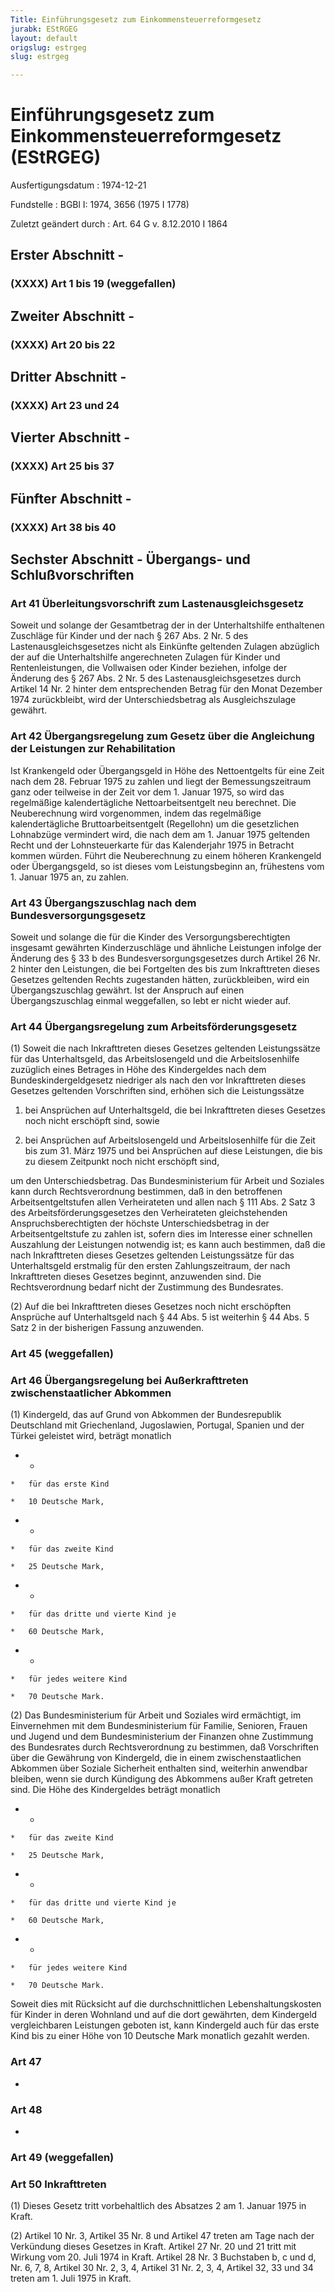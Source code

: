 ```yaml
---
Title: Einführungsgesetz zum Einkommensteuerreformgesetz
jurabk: EStRGEG
layout: default
origslug: estrgeg
slug: estrgeg

---
```


# Einführungsgesetz zum Einkommensteuerreformgesetz (EStRGEG)

Ausfertigungsdatum
:   1974-12-21

Fundstelle
:   BGBl I: 1974, 3656 (1975 I 1778)

Zuletzt geändert durch
:   Art. 64 G v. 8.12.2010 I 1864


## Erster Abschnitt - 



### (XXXX) Art 1 bis 19 (weggefallen)


## Zweiter Abschnitt - 



### (XXXX) Art 20 bis 22



## Dritter Abschnitt - 



### (XXXX) Art 23 und 24



## Vierter Abschnitt - 



### (XXXX) Art 25 bis 37



## Fünfter Abschnitt - 



### (XXXX) Art 38 bis 40



## Sechster Abschnitt - Übergangs- und Schlußvorschriften



### Art 41 Überleitungsvorschrift zum Lastenausgleichsgesetz

Soweit und solange der Gesamtbetrag der in der Unterhaltshilfe
enthaltenen Zuschläge für Kinder und der nach § 267 Abs. 2 Nr. 5 des
Lastenausgleichsgesetzes nicht als Einkünfte geltenden Zulagen
abzüglich der auf die Unterhaltshilfe angerechneten Zulagen für Kinder
und Rentenleistungen, die Vollwaisen oder Kinder beziehen, infolge der
Änderung des § 267 Abs. 2 Nr. 5 des Lastenausgleichsgesetzes durch
Artikel 14 Nr. 2 hinter dem entsprechenden Betrag für den Monat
Dezember 1974 zurückbleibt, wird der Unterschiedsbetrag als
Ausgleichszulage gewährt.


### Art 42 Übergangsregelung zum Gesetz über die Angleichung der Leistungen zur Rehabilitation

Ist Krankengeld oder Übergangsgeld in Höhe des Nettoentgelts für eine
Zeit nach dem 28. Februar 1975 zu zahlen und liegt der
Bemessungszeitraum ganz oder teilweise in der Zeit vor dem 1. Januar
1975, so wird das regelmäßige kalendertägliche Nettoarbeitsentgelt neu
berechnet. Die Neuberechnung wird vorgenommen, indem das regelmäßige
kalendertägliche Bruttoarbeitsentgelt (Regellohn) um die gesetzlichen
Lohnabzüge vermindert wird, die nach dem am 1. Januar 1975 geltenden
Recht und der Lohnsteuerkarte für das Kalenderjahr 1975 in Betracht
kommen würden. Führt die Neuberechnung zu einem höheren Krankengeld
oder Übergangsgeld, so ist dieses vom Leistungsbeginn an, frühestens
vom 1. Januar 1975 an, zu zahlen.


### Art 43 Übergangszuschlag nach dem Bundesversorgungsgesetz

Soweit und solange die für die Kinder des Versorgungsberechtigten
insgesamt gewährten Kinderzuschläge und ähnliche Leistungen infolge
der Änderung des § 33 b des Bundesversorgungsgesetzes durch Artikel 26
Nr. 2 hinter den Leistungen, die bei Fortgelten des bis zum
Inkrafttreten dieses Gesetzes geltenden Rechts zugestanden hätten,
zurückbleiben, wird ein Übergangszuschlag gewährt. Ist der Anspruch
auf einen Übergangszuschlag einmal weggefallen, so lebt er nicht
wieder auf.


### Art 44 Übergangsregelung zum Arbeitsförderungsgesetz

(1) Soweit die nach Inkrafttreten dieses Gesetzes geltenden
Leistungssätze für das Unterhaltsgeld, das Arbeitslosengeld und die
Arbeitslosenhilfe zuzüglich eines Betrages in Höhe des Kindergeldes
nach dem Bundeskindergeldgesetz niedriger als nach den vor
Inkrafttreten dieses Gesetzes geltenden Vorschriften sind, erhöhen
sich die Leistungssätze

1.  bei Ansprüchen auf Unterhaltsgeld, die bei Inkrafttreten dieses
    Gesetzes noch nicht erschöpft sind, sowie


2.  bei Ansprüchen auf Arbeitslosengeld und Arbeitslosenhilfe für die Zeit
    bis zum 31. März 1975 und bei Ansprüchen auf diese Leistungen, die bis
    zu diesem Zeitpunkt noch nicht erschöpft sind,



um den Unterschiedsbetrag. Das Bundesministerium für Arbeit und
Soziales kann durch Rechtsverordnung bestimmen, daß in den betroffenen
Arbeitsentgeltstufen allen Verheirateten und allen nach § 111 Abs. 2
Satz 3 des Arbeitsförderungsgesetzes den Verheirateten gleichstehenden
Anspruchsberechtigten der höchste Unterschiedsbetrag in der
Arbeitsentgeltstufe zu zahlen ist, sofern dies im Interesse einer
schnellen Auszahlung der Leistungen notwendig ist; es kann auch
bestimmen, daß die nach Inkrafttreten dieses Gesetzes geltenden
Leistungssätze für das Unterhaltsgeld erstmalig für den ersten
Zahlungszeitraum, der nach Inkrafttreten dieses Gesetzes beginnt,
anzuwenden sind. Die Rechtsverordnung bedarf nicht der Zustimmung des
Bundesrates.

(2) Auf die bei Inkrafttreten dieses Gesetzes noch nicht erschöpften
Ansprüche auf Unterhaltsgeld nach § 44 Abs. 5 ist weiterhin § 44 Abs.
5 Satz 2 in der bisherigen Fassung anzuwenden.


### Art 45 (weggefallen)



### Art 46 Übergangsregelung bei Außerkrafttreten zwischenstaatlicher Abkommen

(1) Kindergeld, das auf Grund von Abkommen der Bundesrepublik
Deutschland mit Griechenland, Jugoslawien, Portugal, Spanien und der
Türkei geleistet wird, beträgt monatlich

*    *
    *   für das erste Kind

    *   10 Deutsche Mark,


*    *
    *   für das zweite Kind

    *   25 Deutsche Mark,


*    *
    *   für das dritte und vierte Kind je

    *   60 Deutsche Mark,


*    *
    *   für jedes weitere Kind

    *   70 Deutsche Mark.




(2) Das Bundesministerium für Arbeit und Soziales wird ermächtigt, im
Einvernehmen mit dem Bundesministerium für Familie, Senioren, Frauen
und Jugend und dem Bundesministerium der Finanzen ohne Zustimmung des
Bundesrates durch Rechtsverordnung zu bestimmen, daß Vorschriften über
die Gewährung von Kindergeld, die in einem zwischenstaatlichen
Abkommen über Soziale Sicherheit enthalten sind, weiterhin anwendbar
bleiben, wenn sie durch Kündigung des Abkommens außer Kraft getreten
sind.
Die Höhe des Kindergeldes beträgt monatlich

*    *
    *   für das zweite Kind

    *   25 Deutsche Mark,


*    *
    *   für das dritte und vierte Kind je

    *   60 Deutsche Mark,


*    *
    *   für jedes weitere Kind

    *   70 Deutsche Mark.



Soweit dies mit Rücksicht auf die durchschnittlichen
Lebenshaltungskosten für Kinder in deren Wohnland und auf die dort
gewährten, dem Kindergeld vergleichbaren Leistungen geboten ist, kann
Kindergeld auch für das erste Kind bis zu einer Höhe von 10 Deutsche
Mark monatlich gezahlt werden.


### Art 47

-


### Art 48

-


### Art 49 (weggefallen)



### Art 50 Inkrafttreten

(1) Dieses Gesetz tritt vorbehaltlich des Absatzes 2 am 1. Januar 1975
in Kraft.

(2) Artikel 10 Nr. 3, Artikel 35 Nr. 8 und Artikel 47 treten am Tage
nach der Verkündung dieses Gesetzes in Kraft. Artikel 27 Nr. 20 und 21
tritt mit Wirkung vom 20. Juli 1974 in Kraft. Artikel 28 Nr. 3
Buchstaben b, c und d, Nr. 6, 7, 8, Artikel 30 Nr. 2, 3, 4, Artikel 31
Nr. 2, 3, 4, Artikel 32, 33 und 34 treten am 1. Juli 1975 in Kraft.

